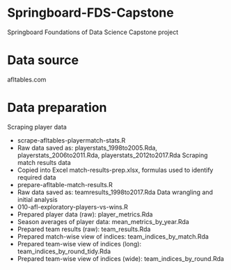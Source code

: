# Springboard-FDS-Capstone
Springboard Foundations of Data Science Capstone project

# Data source
afltables.com

# Data preparation
Scraping player data
- scrape-afltables-playermatch-stats.R
- Raw data saved as: playerstats_1998to2005.Rda, playerstats_2006to2011.Rda, playerstats_2012to2017.Rda
Scraping match results data
- Copied into Excel match-results-prep.xlsx, formulas used to identify required data
- prepare-afltable-match-results.R
- Raw data saved as: teamresults_1998to2017.Rda
Data wrangling and initial analysis
- 010-afl-exploratory-players-vs-wins.R
- Prepared player data (raw): player_metrics.Rda
- Season averages of player data: mean_metrics_by_year.Rda
- Prepared team results (raw): team_results.Rda
- Prepared match-wise view of indices: team_indices_by_match.Rda
- Prepared team-wise view of indices (long): team_indices_by_round_tidy.Rda
- Prepared team-wise view of indices (wide): team_indices_by_round.Rda
